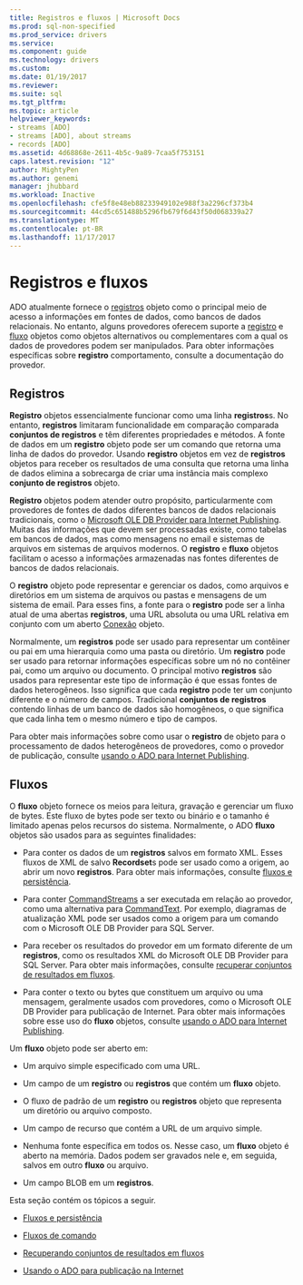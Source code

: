 ```yaml
---
title: Registros e fluxos | Microsoft Docs
ms.prod: sql-non-specified
ms.prod_service: drivers
ms.service: 
ms.component: guide
ms.technology: drivers
ms.custom: 
ms.date: 01/19/2017
ms.reviewer: 
ms.suite: sql
ms.tgt_pltfrm: 
ms.topic: article
helpviewer_keywords:
- streams [ADO]
- streams [ADO], about streams
- records [ADO]
ms.assetid: 4d68868e-2611-4b5c-9a89-7caa5f753151
caps.latest.revision: "12"
author: MightyPen
ms.author: genemi
manager: jhubbard
ms.workload: Inactive
ms.openlocfilehash: cfe5f8e48eb88233949102e988f3a2296cf373b4
ms.sourcegitcommit: 44cd5c651488b5296fb679f6d43f50d068339a27
ms.translationtype: MT
ms.contentlocale: pt-BR
ms.lasthandoff: 11/17/2017
---
```

# <a name="records-and-streams"></a>Registros e fluxos
ADO atualmente fornece o [registros](../../../ado/reference/ado-api/recordset-object-ado.md) objeto como o principal meio de acesso a informações em fontes de dados, como bancos de dados relacionais. No entanto, alguns provedores oferecem suporte a [registro](../../../ado/reference/ado-api/record-object-ado.md) e [fluxo](../../../ado/reference/ado-api/stream-object-ado.md) objetos como objetos alternativos ou complementares com a qual os dados de provedores podem ser manipulados. Para obter informações específicas sobre **registro** comportamento, consulte a documentação do provedor.  
  
## <a name="records"></a>Registros  
 **Registro** objetos essencialmente funcionar como uma linha **registros**s. No entanto, **registros** limitaram funcionalidade em comparação comparada **conjuntos de registros** e têm diferentes propriedades e métodos. A fonte de dados em um **registro** objeto pode ser um comando que retorna uma linha de dados do provedor. Usando **registro** objetos em vez de **registros** objetos para receber os resultados de uma consulta que retorna uma linha de dados elimina a sobrecarga de criar uma instância mais complexo **conjunto de registros**  objeto.  
  
 **Registro** objetos podem atender outro propósito, particularmente com provedores de fontes de dados diferentes bancos de dados relacionais tradicionais, como o [Microsoft OLE DB Provider para Internet Publishing](../../../ado/guide/appendixes/microsoft-ole-db-provider-for-internet-publishing.md). Muitas das informações que devem ser processadas existe, como tabelas em bancos de dados, mas como mensagens no email e sistemas de arquivos em sistemas de arquivos modernos. O **registro** e **fluxo** objetos facilitam o acesso a informações armazenadas nas fontes diferentes de bancos de dados relacionais.  
  
 O **registro** objeto pode representar e gerenciar os dados, como arquivos e diretórios em um sistema de arquivos ou pastas e mensagens de um sistema de email. Para esses fins, a fonte para o **registro** pode ser a linha atual de uma abertas **registros**, uma URL absoluta ou uma URL relativa em conjunto com um aberto [Conexão](../../../ado/reference/ado-api/connection-object-ado.md) objeto.  
  
 Normalmente, um **registros** pode ser usado para representar um contêiner ou pai em uma hierarquia como uma pasta ou diretório. Um **registro** pode ser usado para retornar informações específicas sobre um nó no contêiner pai, como um arquivo ou documento. O principal motivo **registros** são usados para representar este tipo de informação é que essas fontes de dados heterogêneos. Isso significa que cada **registro** pode ter um conjunto diferente e o número de campos. Tradicional **conjuntos de registros** contendo linhas de um banco de dados são homogêneos, o que significa que cada linha tem o mesmo número e tipo de campos.  
  
 Para obter mais informações sobre como usar o **registro** de objeto para o processamento de dados heterogêneos de provedores, como o provedor de publicação, consulte [usando o ADO para Internet Publishing](../../../ado/guide/data/using-ado-for-internet-publishing.md).  
  
## <a name="streams"></a>Fluxos  
 O **fluxo** objeto fornece os meios para leitura, gravação e gerenciar um fluxo de bytes. Este fluxo de bytes pode ser texto ou binário e o tamanho é limitado apenas pelos recursos do sistema. Normalmente, o ADO **fluxo** objetos são usados para as seguintes finalidades:  
  
-   Para conter os dados de um **registros** salvos em formato XML. Esses fluxos de XML de salvo **Recordset**s pode ser usado como a origem, ao abrir um novo **registros**. Para obter mais informações, consulte [fluxos e persistência](../../../ado/guide/data/streams-and-persistence.md).  
  
-   Para conter [CommandStreams](../../../ado/reference/ado-api/commandstream-property-ado.md) a ser executada em relação ao provedor, como uma alternativa para [CommandText](../../../ado/reference/ado-api/commandtext-property-ado.md). Por exemplo, diagramas de atualização XML pode ser usados como a origem para um comando com o Microsoft OLE DB Provider para SQL Server.  
  
-   Para receber os resultados do provedor em um formato diferente de um **registros**, como os resultados XML do Microsoft OLE DB Provider para SQL Server. Para obter mais informações, consulte [recuperar conjuntos de resultados em fluxos](../../../ado/guide/data/retrieving-resultsets-into-streams.md).  
  
-   Para conter o texto ou bytes que constituem um arquivo ou uma mensagem, geralmente usados com provedores, como o Microsoft OLE DB Provider para publicação de Internet. Para obter mais informações sobre esse uso do **fluxo** objetos, consulte [usando o ADO para Internet Publishing](../../../ado/guide/data/using-ado-for-internet-publishing.md).  
  
 Um **fluxo** objeto pode ser aberto em:  
  
-   Um arquivo simple especificado com uma URL.  
  
-   Um campo de um **registro** ou **registros** que contém um **fluxo** objeto.  
  
-   O fluxo de padrão de um **registro** ou **registros** objeto que representa um diretório ou arquivo composto.  
  
-   Um campo de recurso que contém a URL de um arquivo simple.  
  
-   Nenhuma fonte específica em todos os. Nesse caso, um **fluxo** objeto é aberto na memória. Dados podem ser gravados nele e, em seguida, salvos em outro **fluxo** ou arquivo.  
  
-   Um campo BLOB em um **registros**.  
  
 Esta seção contém os tópicos a seguir.  
  
-   [Fluxos e persistência](../../../ado/guide/data/streams-and-persistence.md)  
  
-   [Fluxos de comando](../../../ado/guide/data/command-streams.md)  
  
-   [Recuperando conjuntos de resultados em fluxos](../../../ado/guide/data/retrieving-resultsets-into-streams.md)  
  
-   [Usando o ADO para publicação na Internet](../../../ado/guide/data/using-ado-for-internet-publishing.md)
